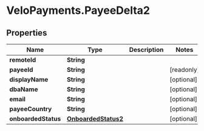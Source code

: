 # VeloPayments.PayeeDelta2

## Properties

Name | Type | Description | Notes
------------ | ------------- | ------------- | -------------
**remoteId** | **String** |  | 
**payeeId** | **String** |  | [readonly] 
**displayName** | **String** |  | [optional] 
**dbaName** | **String** |  | [optional] 
**email** | **String** |  | [optional] 
**payeeCountry** | **String** |  | [optional] 
**onboardedStatus** | [**OnboardedStatus2**](OnboardedStatus2.md) |  | [optional] 


